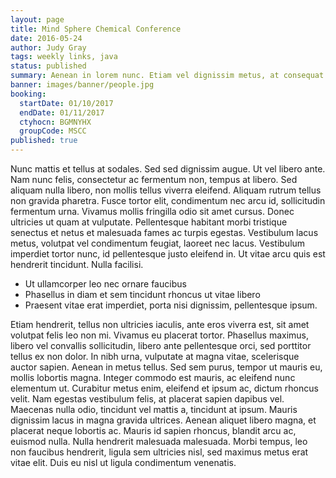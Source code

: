 ```yaml
---
layout: page
title: Mind Sphere Chemical Conference
date: 2016-05-24
author: Judy Gray
tags: weekly links, java
status: published
summary: Aenean in lorem nunc. Etiam vel dignissim metus, at consequat.
banner: images/banner/people.jpg
booking:
  startDate: 01/10/2017
  endDate: 01/11/2017
  ctyhocn: BGMNYHX
  groupCode: MSCC
published: true
---
```

Nunc mattis et tellus at sodales. Sed sed dignissim augue. Ut vel libero ante. Nam nunc felis, consectetur ac fermentum non, tempus at libero. Sed aliquam nulla libero, non mollis tellus viverra eleifend. Aliquam rutrum tellus non gravida pharetra. Fusce tortor elit, condimentum nec arcu id, sollicitudin fermentum urna. Vivamus mollis fringilla odio sit amet cursus. Donec ultricies ut quam at vulputate. Pellentesque habitant morbi tristique senectus et netus et malesuada fames ac turpis egestas. Vestibulum lacus metus, volutpat vel condimentum feugiat, laoreet nec lacus. Vestibulum imperdiet tortor nunc, id pellentesque justo eleifend in. Ut vitae arcu quis est hendrerit tincidunt. Nulla facilisi.

* Ut ullamcorper leo nec ornare faucibus
* Phasellus in diam et sem tincidunt rhoncus ut vitae libero
* Praesent vitae erat imperdiet, porta nisi dignissim, pellentesque ipsum.

Etiam hendrerit, tellus non ultricies iaculis, ante eros viverra est, sit amet volutpat felis leo non mi. Vivamus eu placerat tortor. Phasellus maximus, libero vel convallis sollicitudin, libero ante pellentesque orci, sed porttitor tellus ex non dolor. In nibh urna, vulputate at magna vitae, scelerisque auctor sapien. Aenean in metus tellus. Sed sem purus, tempor ut mauris eu, mollis lobortis magna. Integer commodo est mauris, ac eleifend nunc elementum ut. Curabitur metus enim, eleifend et ipsum ac, dictum rhoncus velit. Nam egestas vestibulum felis, at placerat sapien dapibus vel. Maecenas nulla odio, tincidunt vel mattis a, tincidunt at ipsum. Mauris dignissim lacus in magna gravida ultrices. Aenean aliquet libero magna, et placerat neque lobortis ac. Mauris id sapien rhoncus, blandit arcu ac, euismod nulla. Nulla hendrerit malesuada malesuada. Morbi tempus, leo non faucibus hendrerit, ligula sem ultricies nisl, sed maximus metus erat vitae elit. Duis eu nisl ut ligula condimentum venenatis.
